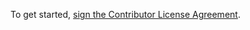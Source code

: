 To get started, <a href="https://www.clahub.com/agreements/FarmBot/farmbot-resource">sign the Contributor License Agreement</a>.
